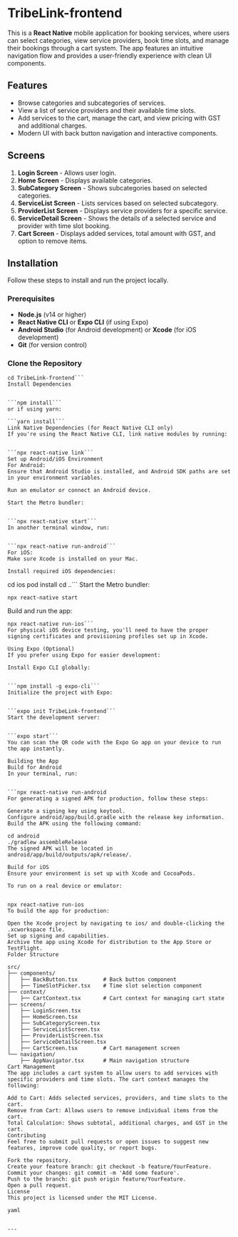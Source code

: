 # TribeLink-frontend



This is a **React Native** mobile application for booking services, where users can select categories, view service providers, book time slots, and manage their bookings through a cart system. The app features an intuitive navigation flow and provides a user-friendly experience with clean UI components.

## Features

- Browse categories and subcategories of services.
- View a list of service providers and their available time slots.
- Add services to the cart, manage the cart, and view pricing with GST and additional charges.
- Modern UI with back button navigation and interactive components.

## Screens

1. **Login Screen** - Allows user login.
2. **Home Screen** - Displays available categories.
3. **SubCategory Screen** - Shows subcategories based on selected categories.
4. **ServiceList Screen** - Lists services based on selected subcategory.
5. **ProviderList Screen** - Displays service providers for a specific service.
6. **ServiceDetail Screen** - Shows the details of a selected service and provider with time slot booking.
7. **Cart Screen** - Displays added services, total amount with GST, and option to remove items.

## Installation

Follow these steps to install and run the project locally.

### Prerequisites

- **Node.js** (v14 or higher)
- **React Native CLI** or **Expo CLI** (if using Expo)
- **Android Studio** (for Android development) or **Xcode** (for iOS development)
- **Git** (for version control)

### Clone the Repository


```git clone https://github.com/pandasuvm/TribeLink-frontend.git
cd TribeLink-frontend```
Install Dependencies


```npm install```
or if using yarn:

```yarn install```
Link Native Dependencies (for React Native CLI only)
If you're using the React Native CLI, link native modules by running:


```npx react-native link```
Set up Android/iOS Environment
For Android:
Ensure that Android Studio is installed, and Android SDK paths are set in your environment variables.

Run an emulator or connect an Android device.

Start the Metro bundler:


```npx react-native start```
In another terminal window, run:


```npx react-native run-android```
For iOS:
Make sure Xcode is installed on your Mac.

Install required iOS dependencies:

```
cd ios
pod install
cd ..```
Start the Metro bundler:

```
npx react-native start
```
Build and run the app:

```
npx react-native run-ios```
For physical iOS device testing, you'll need to have the proper signing certificates and provisioning profiles set up in Xcode.

Using Expo (Optional)
If you prefer using Expo for easier development:

Install Expo CLI globally:


```npm install -g expo-cli```
Initialize the project with Expo:


```expo init TribeLink-frontend```
Start the development server:


```expo start```
You can scan the QR code with the Expo Go app on your device to run the app instantly.

Building the App
Build for Android
In your terminal, run:


```npx react-native run-android
For generating a signed APK for production, follow these steps:

Generate a signing key using keytool.
Configure android/app/build.gradle with the release key information.
Build the APK using the following command:

cd android
./gradlew assembleRelease
The signed APK will be located in android/app/build/outputs/apk/release/.

Build for iOS
Ensure your environment is set up with Xcode and CocoaPods.

To run on a real device or emulator:


npx react-native run-ios
To build the app for production:

Open the Xcode project by navigating to ios/ and double-clicking the .xcworkspace file.
Set up signing and capabilities.
Archive the app using Xcode for distribution to the App Store or TestFlight.
Folder Structure

src/
├── components/
│   ├── BackButton.tsx        # Back button component
│   ├── TimeSlotPicker.tsx    # Time slot selection component
├── context/
│   ├── CartContext.tsx       # Cart context for managing cart state
├── screens/
│   ├── LoginScreen.tsx
│   ├── HomeScreen.tsx
│   ├── SubCategoryScreen.tsx
│   ├── ServiceListScreen.tsx
│   ├── ProviderListScreen.tsx
│   ├── ServiceDetailScreen.tsx
│   ├── CartScreen.tsx        # Cart management screen
└── navigation/
    ├── AppNavigator.tsx      # Main navigation structure
Cart Management
The app includes a cart system to allow users to add services with specific providers and time slots. The cart context manages the following:

Add to Cart: Adds selected services, providers, and time slots to the cart.
Remove from Cart: Allows users to remove individual items from the cart.
Total Calculation: Shows subtotal, additional charges, and GST in the cart.
Contributing
Feel free to submit pull requests or open issues to suggest new features, improve code quality, or report bugs.

Fork the repository.
Create your feature branch: git checkout -b feature/YourFeature.
Commit your changes: git commit -m 'Add some feature'.
Push to the branch: git push origin feature/YourFeature.
Open a pull request.
License
This project is licensed under the MIT License.

yaml


---







